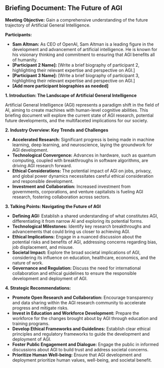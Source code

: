 ## Briefing Document: The Future of AGI

**Meeting Objective:** Gain a comprehensive understanding of the future trajectory of Artificial General Intelligence.

**Participants:**

* **Sam Altman:** As CEO of OpenAI, Sam Altman is a leading figure in the development and advancement of artificial intelligence. He is known for his visionary thinking and commitment to ensuring that AGI benefits all of humanity. 
* **[Participant 2 Name]:**  [Write a brief biography of participant 2, highlighting their relevant expertise and perspective on AGI.]
* **[Participant 3 Name]:** [Write a brief biography of participant 3, highlighting their relevant expertise and perspective on AGI.]
* **[Add more participant biographies as needed]**

**1. Introduction:  The Landscape of Artificial General Intelligence**

Artificial General Intelligence (AGI) represents a paradigm shift in the field of AI, aiming to create machines with human-level cognitive abilities. This briefing document will explore the current state of AGI research, potential future developments, and the multifaceted implications for our society.

**2.  Industry Overview: Key Trends and Challenges**

* **Accelerated Research:**  Significant progress is being made in machine learning, deep learning, and neuroscience, laying the groundwork for AGI development. 
* **Technological Convergence:**  Advances in hardware, such as quantum computing, coupled with breakthroughs in software algorithms, are driving AGI research forward.
* **Ethical Considerations:**  The potential impact of AGI on jobs, privacy, and global power dynamics necessitates careful ethical consideration and responsible development.
* **Investment and Collaboration:**  Increased investment from governments, corporations, and venture capitalists is fueling AGI research, fostering collaboration across sectors.

**3.  Talking Points: Navigating the Future of AGI**

* **Defining AGI:** Establish a shared understanding of what constitutes AGI, differentiating it from narrow AI and exploring its potential forms.
* **Technological Milestones:**  Identify key research breakthroughs and advancements that could bring us closer to achieving AGI.
* **Ethical Implications:**  Engage in a nuanced discussion about the potential risks and benefits of AGI, addressing concerns regarding bias, job displacement, and misuse.
* **Societal Impact:**  Explore the broad societal implications of AGI, considering its influence on education, healthcare, economics, and the nature of work.
* **Governance and Regulation:**  Discuss the need for international collaboration and ethical guidelines to ensure the responsible development and deployment of AGI.

**4. Strategic Recommendations:**

* **Promote Open Research and Collaboration:** Encourage transparency and data sharing within the AGI research community to accelerate progress and mitigate risks.
* **Invest in Education and Workforce Development:** Prepare the workforce for the changes brought about by AGI through education and training programs.
* **Develop Ethical Frameworks and Guidelines:** Establish clear ethical principles and regulatory frameworks to guide the development and deployment of AGI.
* **Foster Public Engagement and Dialogue:**  Engage the public in informed discussions about AGI to build trust and address societal concerns.
* **Prioritize Human Well-being:** Ensure that AGI development and deployment prioritize human values, well-being, and societal benefit.